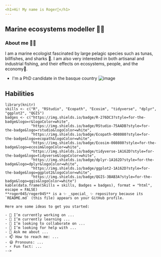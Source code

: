 ```yaml
---
<h1>Hi! My name is Roger👋</h1>
---
```

<h2>Marine ecosystems modeller 🌊🐋</h2>

### About me 👨‍💻
I am a marine ecologist fascinated by large pelagic species such as tunas, billfishes, and sharks 🦈. I am also very interested in both artisanal and industrial fishing, and their effects on ecosystems, people, and the economy🎣.
- I'm a PhD candidate in the basque country ![image](https://github.com/user-attachments/assets/186998f1-8675-4514-85f7-d8824a3d0491)

## Habilities

```{r, echo=FALSE}
library(knitr)
skills <- c("R", "RStudio", "Ecopath", "Ecosim", "tidyverse", "dplyr", "ggplot2", "QGIS")
badges <- c("https://img.shields.io/badge/R-276DC3?style=for-the-badge&logo=r&logoColor=white",
            "https://img.shields.io/badge/RStudio-75AADB?style=for-the-badge&logo=rstudio&logoColor=white",
            "https://img.shields.io/badge/Ecopath-008080?style=for-the-badge&logo=ecopath&logoColor=white",
            "https://img.shields.io/badge/Ecosim-008080?style=for-the-badge&logo=ecosim&logoColor=white",
            "https://img.shields.io/badge/tidyverse-1A162D?style=for-the-badge&logo=tidyverse&logoColor=white",
            "https://img.shields.io/badge/dplyr-1A162D?style=for-the-badge&logo=dplyr&logoColor=white",
            "https://img.shields.io/badge/ggplot2-1A162D?style=for-the-badge&logo=ggplot2&logoColor=white",
            "https://img.shields.io/badge/QGIS-3BAB3A?style=for-the-badge&logo=qgis&logoColor=white")
kable(data.frame(Skills = skills, Badges = badges), format = "html", escape = FALSE)
**roger045/roger045** is a ✨ _special_ ✨ repository because its `README.md` (this file) appears on your GitHub profile.

Here are some ideas to get you started:

- 🔭 I’m currently working on ...
- 🌱 I’m currently learning ...
- 👯 I’m looking to collaborate on ...
- 🤔 I’m looking for help with ...
- 💬 Ask me about ...
- 📫 How to reach me: ...
- 😄 Pronouns: ...
- ⚡ Fun fact: ...
-->

